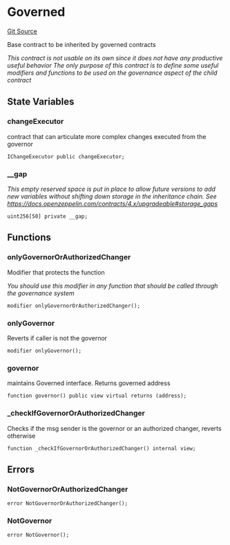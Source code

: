 # Governed

[Git Source](https://github.com/rsksmart/builder-incentives-sc/blob/8ec40d87be9e0ccefea4a86603917ab71f394728/src/governance/Governed.sol)

Base contract to be inherited by governed contracts

_This contract is not usable on its own since it does not have any *productive useful* behavior The only purpose of this
contract is to define some useful modifiers and functions to be used on the governance aspect of the child contract_

## State Variables

### changeExecutor

contract that can articulate more complex changes executed from the governor

```solidity
IChangeExecutor public changeExecutor;
```

### \_\_gap

_This empty reserved space is put in place to allow future versions to add new variables without shifting down storage
in the inheritance chain. See https://docs.openzeppelin.com/contracts/4.x/upgradeable#storage_gaps_

```solidity
uint256[50] private __gap;
```

## Functions

### onlyGovernorOrAuthorizedChanger

Modifier that protects the function

_You should use this modifier in any function that should be called through the governance system_

```solidity
modifier onlyGovernorOrAuthorizedChanger();
```

### onlyGovernor

Reverts if caller is not the governor

```solidity
modifier onlyGovernor();
```

### governor

maintains Governed interface. Returns governed address

```solidity
function governor() public view virtual returns (address);
```

### \_checkIfGovernorOrAuthorizedChanger

Checks if the msg sender is the governor or an authorized changer, reverts otherwise

```solidity
function _checkIfGovernorOrAuthorizedChanger() internal view;
```

## Errors

### NotGovernorOrAuthorizedChanger

```solidity
error NotGovernorOrAuthorizedChanger();
```

### NotGovernor

```solidity
error NotGovernor();
```

